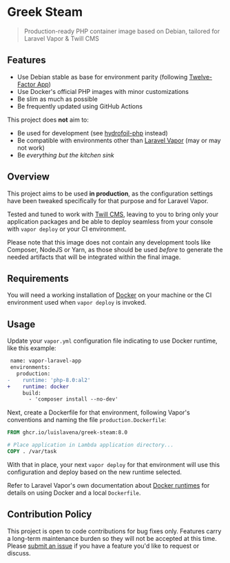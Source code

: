 # Greek Steam
> Production-ready PHP container image based on Debian, tailored for Laravel Vapor & Twill CMS

## Features

* Use Debian stable as base for environment parity (following [Twelve-Factor App][twelve-factor-app])
* Use Docker's official PHP images with minor customizations
* Be slim as much as possible
* Be frequently updated using GitHub Actions

This project does **not** aim to:

* Be used for development (see [hydrofoil-php][hydrofoil-php] instead)
* Be compatible with environments other than [Laravel Vapor][laravel-vapor] (may or may not work)
* Be _everything but the kitchen sink_

## Overview

This project aims to be used **in production**, as the configuration settings
have been tweaked specifically for that purpose and for Laravel Vapor.

Tested and tuned to work with [Twill CMS][twill-cms], leaving to you to bring
only your application packages and be able to deploy seamless from your
console with `vapor deploy` or your CI environment.

Please note that this image does not contain any development tools like
Composer, NodeJS or Yarn, as those should be used _before_ to generate the
needed artifacts that will be integrated within the final image.

## Requirements

You will need a working installation of [Docker][docker] on your machine or
the CI environment used when `vapor deploy` is invoked.

## Usage

Update your `vapor.yml` configuration file indicating to use Docker runtime,
like this example:

```diff
 name: vapor-laravel-app
 environments:
   production:
-    runtime: 'php-8.0:al2'
+    runtime: docker
     build:
       - 'composer install --no-dev'
```

Next, create a Dockerfile for that environment, following Vapor's conventions
and naming the file `production.Dockerfile`:

```dockerfile
FROM ghcr.io/luislavena/greek-steam:8.0

# Place application in Lambda application directory...
COPY . /var/task
```

With that in place, your next `vapor deploy` for that environment will use
this configuration and deploy based on the new runtime selected.

Refer to Laravel Vapor's own documentation about
[Docker runtimes][vapor-docker-runtime] for details on using Docker and a
local `Dockerfile`.

## Contribution Policy

This project is open to code contributions for bug fixes only. Features carry
a long-term maintenance burden so they will not be accepted at this time.
Please [submit an issue][new-issue] if you have a feature you'd like to
request or discuss.

[twelve-factor-app]: https://12factor.net/dev-prod-parity
[hydrofoil-php]: https://github.com/luislavena/hydrofoil-php
[laravel-vapor]: https://vapor.laravel.com
[twill-cms]: https://twill.io
[new-issue]: https://github.com/luislavena/greek-steam/issues/new
[docker]: https://docs.docker.com/get-docker/
[vapor-docker-runtime]: https://docs.vapor.build/1.0/projects/environments.html#runtime
